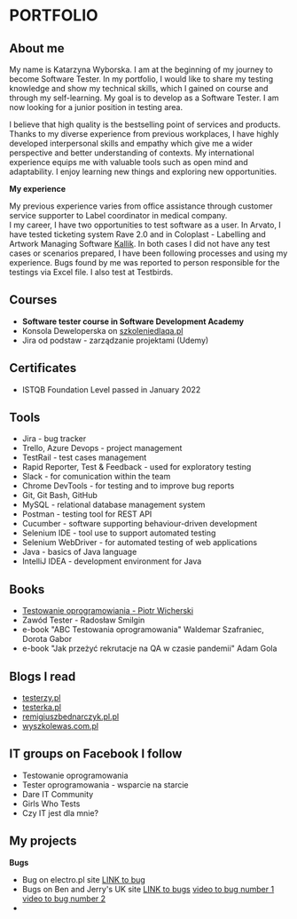 # PORTFOLIO

## About me

My name is Katarzyna Wyborska. I am at the beginning of my journey to become Software Tester.
In my portfolio, I would like to share my testing knowledge and show my technical skills, which I gained on course and through my self-learning. My goal is to develop as a Software Tester. I am now looking for a junior position in testing area. 

I believe that high quality is the bestselling point of services and products. Thanks to my diverse experience from previous workplaces, I have highly developed interpersonal skills and empathy which give me a wider perspective and better understanding of contexts. My international experience equips me with valuable tools such as open mind and adaptability. I enjoy learning new things and exploring new opportunities.

**My experience**

My previous experience varies from office assistance through customer service supporter to Label coordinator in medical company.  
I my career, I have two opportunities to test software as a user. In Arvato, I have tested ticketing system Rave 2.0 and in Coloplast - Labelling and Artwork Managing Software [Kallik](https://www.kallik.com/). In both cases I did not have any test cases or scenarios prepared, I have been following processes and using my experience. Bugs found by me was reported to person responsible for the testings via Excel file. I also test at Testbirds.

## Courses

* **Software tester course in Software Development Academy**
* Konsola Deweloperska on [szkoleniedlaqa.pl](https://szkoleniedlaqa.pl/)
* Jira od podstaw - zarządzanie projektami (Udemy)

## Certificates

* ISTQB Foundation Level passed in January 2022

## Tools 

* Jira - bug tracker
* Trello, Azure Devops - project management
* TestRail - test cases management
* Rapid Reporter, Test & Feedback - used for exploratory testing
* Slack - for comunication within the team
* Chrome DevTools - for testing and to improve bug reports
* Git, Git Bash, GitHub
* MySQL - relational database management system
* Postman - testing tool for REST API
* Cucumber - software supporting behaviour-driven development
* Selenium IDE - tool use to support automated testing
* Selenium WebDriver - for automated testing of web applications
* Java - basics of Java language
* IntelliJ IDEA - development environment for Java 

## Books

* [Testowanie oprogramowiania - Piotr Wicherski](https://pwicherski.gitbook.io/testowanie-oprogramowania/)
* Zawód Tester - Radosław Smilgin
* e-book "ABC Testowania oprogramowania" Waldemar Szafraniec, Dorota Gabor
* e-book "Jak przeżyć rekrutacje na QA w czasie pandemii" Adam Gola

## Blogs I read

* [testerzy.pl](https://testerzy.pl/)
* [testerka.pl](http://testerka.pl/blog/)
* [remigiuszbednarczyk.pl.pl](https://remigiuszbednarczyk.pl/)
* [wyszkolewas.com.pl](https://www.wyszkolewas.com.pl/blog/)

## IT groups on Facebook I follow

* Testowanie oprogramowania
* Tester oprogramowania - wsparcie na starcie
* Dare IT Community
* Girls Who Tests
* Czy IT jest dla mnie?

## My projects

**Bugs**

* Bug on electro.pl site [LINK to bug](https://drive.google.com/file/d/1yesvps0xIm7wzr4dvWtvyRXwQWFkCL5j/view?usp=sharing)
* Bugs on Ben and Jerry's UK site [LINK to bugs]()
  [video to bug number 1](https://watch.screencastify.com/v/CXpWLVLn61RKOHt62U7l)
  [video to bug number 2](https://watch.screencastify.com/v/TnDm4PX7k7xmxLgapiY4)
*


